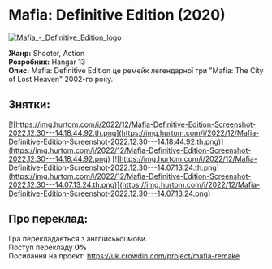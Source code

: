 # **Mafia: Definitive Edition (2020)**
[![Mafia_-_Definitive_Edition_logo](https://i.im.ge/2023/06/10/iF8S9X.Mafia-Definitive-Edition-logo.md.png)]([https://im.ge/i/iF8S9X](https://i.im.ge/2023/06/10/iF8S9X.Mafia-Definitive-Edition-logo.md.png))

**Жанр:** Shooter, Action\
**Розробник:** Hangar 13\
**Опис:** Mafia: Definitive Edition це ремейк легендарної гри "Mafia: The City of Lost Heaven" 2002-го року.


## **Знятки:**
[![https://img.hurtom.com/i/2022/12/Mafia-Definitive-Edition-Screenshot-2022.12.30---14.18.44.92.th.png](https://img.hurtom.com/i/2022/12/Mafia-Definitive-Edition-Screenshot-2022.12.30---14.18.44.92.th.png)](https://img.hurtom.com/i/2022/12/Mafia-Definitive-Edition-Screenshot-2022.12.30---14.18.44.92.png) [![https://img.hurtom.com/i/2022/12/Mafia-Definitive-Edition-Screenshot-2022.12.30---14.07.13.24.th.png](https://img.hurtom.com/i/2022/12/Mafia-Definitive-Edition-Screenshot-2022.12.30---14.07.13.24.th.png)](https://img.hurtom.com/i/2022/12/Mafia-Definitive-Edition-Screenshot-2022.12.30---14.07.13.24.png)
## **Про переклад:**
Гра перекладається з англійської мови.\
Поступ перекладу **0%**\
Посилання на проєкт: https://uk.crowdin.com/project/mafia-remake
